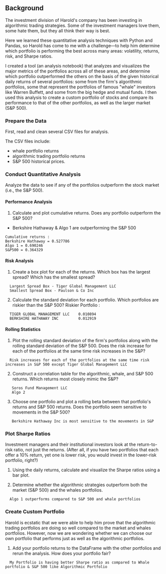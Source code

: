 ## Background

The investment division of Harold's company has been investing in algorithmic trading strategies. Some of the investment managers love them, some hate them, but they all think their way is best.

Here we learned these quantitative analysis techniques with Python and Pandas, so Harold has come to me with a challenge—to help him determine which portfolio is performing the best across many areas: volatility, returns, risk, and Sharpe ratios.

I created a tool (an analysis notebook) that analyzes and visualizes the major metrics of the portfolios across all of these areas, and determine which portfolio outperformed the others on the basis of the given historical daily returns of several portfolios: some from the firm's algorithmic portfolios, some that represent the portfolios of famous "whale" investors like Warren Buffett, and some from the big hedge and mutual funds. I then used this analysis to create a custom portfolio of stocks and compare its performance to that of the other portfolios, as well as the larger market (S&P 500).

### Prepare the Data

First, read and clean several CSV files for analysis. 

The CSV files include:
* whale portfolio returns 
* algorithmic trading portfolio returns 
* S&P 500 historical prices.

### Conduct Quantitative Analysis

Analyze the data to see if any of the portfolios outperform the stock market (i.e., the S&P 500).

#### Performance Analysis

1. Calculate and plot cumulative returns. Does any portfolio outperform the S&P 500?
* Berkshire Hathaway & Algo 1 are outperforming the S&P 500

```
Cumulative returns :
Berkshire Hathaway = 0.527786
Algo 1 = 0.690246
S&P500 = 0.364329
```

#### Risk Analysis

1. Create a box plot for each of the returns. Which box has the largest spread? Which has the smallest spread?
```
  Largest Spread Box - Tiger Global Management LLC
  Smallest Spread Box - Paulson & Co Inc
```

2. Calculate the standard deviation for each portfolio. Which portfolios are riskier than the S&P 500?
Riskier Portfolio :
```
  TIGER GLOBAL MANAGEMENT LLC    0.010894
  BERKSHIRE HATHAWAY INC         0.012919
```

#### Rolling Statistics

1. Plot the rolling standard deviation of the firm's portfolios along with the rolling standard deviation of the S&P 500. Does the risk increase for each of the portfolios at the same time risk increases in the S&P?
```
  Risk increases for each of the portfolios at the same time risk increases in S&P 500 except Tiger Global Management LLC
```
2. Construct a correlation table for the algorithmic, whale, and S&P 500 returns. Which returns most closely mimic the S&P?
```
   Soros Fund Management LLC
   Algo 2
```

3. Choose one portfolio and plot a rolling beta between that portfolio's returns and S&P 500 returns. Does the portfolio seem sensitive to movements in the S&P 500?
```
   Berkshire Hathaway Inc is most sensitive to the movements in S&P
```

### Plot Sharpe Ratios

Investment managers and their institutional investors look at the return-to-risk ratio, not just the returns. (After all, if you have two portfolios that each offer a 10% return, yet one is lower risk, you would invest in the lower-risk portfolio, right?)

1. Using the daily returns, calculate and visualize the Sharpe ratios using a bar plot.

2. Determine whether the algorithmic strategies outperform both the market (S&P 500) and the whales portfolios.

```
  Algo 1 outperforms compared to S&P 500 and whale portfolios
```

### Create Custom Portfolio

Harold is ecstatic that we were able to help him prove that the algorithmic trading portfolios are doing so well compared to the market and whales portfolios. However, now we are wondering whether we can choose our own portfolio that performs just as well as the algorithmic portfolios. 

1. Add your portfolio returns to the DataFrame with the other portfolios and rerun the analysis. How does your portfolio fair?
```
  My Portfolio is having better Sharpe ratio as compared to Whale portfolio & S&P 500 like Algorithmic Portfolio
```

